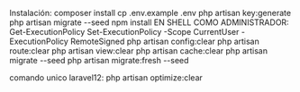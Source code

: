 Instalación: 
composer install 
cp .env.example .env 
php artisan key:generate 
php artisan migrate --seed 
npm install 
EN SHELL COMO ADMINISTRADOR: Get-ExecutionPolicy Set-ExecutionPolicy -Scope CurrentUser -ExecutionPolicy RemoteSigned
php artisan config:clear 
php artisan route:clear
php artisan view:clear
php artisan cache:clear 
php artisan migrate --seed
php artisan migrate:fresh --seed

comando unico laravel12:
php artisan optimize:clear